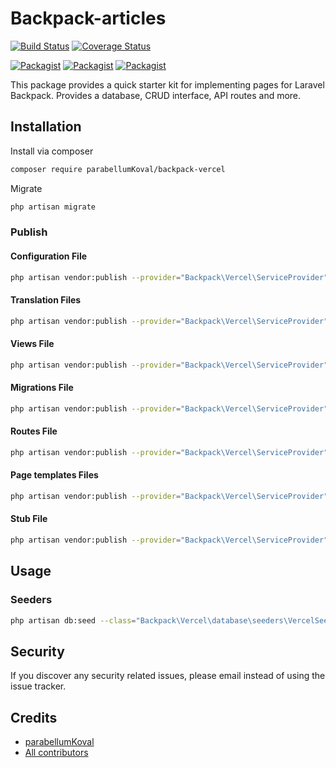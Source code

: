 # Backpack-articles

[![Build Status](https://travis-ci.org/parabellumKoval/backpack-vercel.svg?branch=master)](https://travis-ci.org/parabellumKoval/backpack-vercel)
[![Coverage Status](https://coveralls.io/repos/github/parabellumKoval/backpack-vercel/badge.svg?branch=master)](https://coveralls.io/github/parabellumKoval/backpack-vercel?branch=master)

[![Packagist](https://img.shields.io/packagist/v/parabellumKoval/backpack-vercel.svg)](https://packagist.org/packages/parabellumKoval/backpack-vercel)
[![Packagist](https://poser.pugx.org/parabellumKoval/backpack-vercel/d/total.svg)](https://packagist.org/packages/parabellumKoval/backpack-vercel)
[![Packagist](https://img.shields.io/packagist/l/parabellumKoval/backpack-vercel.svg)](https://packagist.org/packages/parabellumKoval/backpack-vercel)

This package provides a quick starter kit for implementing pages for Laravel Backpack. Provides a database, CRUD interface, API routes and more.

## Installation

Install via composer
```bash
composer require parabellumKoval/backpack-vercel
```

Migrate
```bash
php artisan migrate
```

### Publish

#### Configuration File
```bash
php artisan vendor:publish --provider="Backpack\Vercel\ServiceProvider" --tag="config"
```

#### Translation Files
```bash
php artisan vendor:publish --provider="Backpack\Vercel\ServiceProvider" --tag="trans"
```

#### Views File
```bash
php artisan vendor:publish --provider="Backpack\Vercel\ServiceProvider" --tag="views"
```

#### Migrations File
```bash
php artisan vendor:publish --provider="Backpack\Vercel\ServiceProvider" --tag="migrations"
```

#### Routes File
```bash
php artisan vendor:publish --provider="Backpack\Vercel\ServiceProvider" --tag="routes"
```

#### Page templates Files
```bash
php artisan vendor:publish --provider="Backpack\Vercel\ServiceProvider" --tag="temps"
```

#### Stub File
```bash
php artisan vendor:publish --provider="Backpack\Vercel\ServiceProvider" --tag="stub"
```

## Usage

### Seeders
```bash
php artisan db:seed --class="Backpack\Vercel\database\seeders\VercelSeeder"
```

## Security

If you discover any security related issues, please email 
instead of using the issue tracker.

## Credits

- [parabellumKoval](https://github.com/parabellumKoval/backpack-vercel)
- [All contributors](https://github.com/parabellumKoval/backpack-vercel/graphs/contributors)
